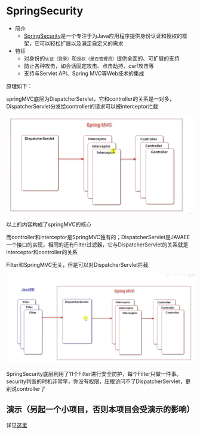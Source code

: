 # SpringSecurity

- 简介
  - [SpringSecurity](https://spring.io/projects/spring-security)是一个专注于为Java应用程序提供身份认证和授权的框架，它可以轻松扩展以及满足自定义的需求
- 特征
  - 对身份的`认证（登录）`和`授权（是否管理员）`提供全面的、可扩展的支持
  - 防止各种攻击，如会话固定攻击、点击劫持、csrf攻击等
  - 支持与Servlet API、Spring MVC等Web技术的集成

原理如下：

springMVC底层为DispatcherServlet，它和controller的关系是一对多，DispatcherServlet分发给controller的请求可以被interceptor拦截

![springmvc](/imgs/springmvc.png)

以上的内容构成了springMVC的核心

而controller和interceptor是SpringMVC独有的；DispatcherServlet是JAVAEE一个接口的实现，相同的还有Filter过滤器，它与DispatcherServlet的关系就是interceptor和controller的关系

Filter和SpringMVC无关，但是可以对DispatcherServlet拦截

![filter](/imgs/filter.png)

SpringSecurity底层利用了11个Filter进行安全防护，每个Filter只做一件事。security判断的时机非常早，你没有权限，压根访问不了DispatcherServlet，更别说controller了

## 演示（另起一个小项目，否则本项目会受演示的影响）

详见[这里](https://github.com/1517005260/SpringSecurityDemo)